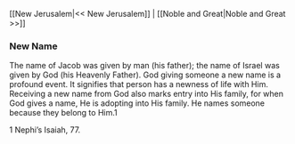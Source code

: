 [[New Jerusalem|<< New Jerusalem]]  |  [[Noble and Great|Noble and Great >>]]

### New Name
The name of Jacob was given by man (his father); the name of Israel was given by God (his Heavenly Father). God giving someone a new name is a profound event. It signifies that person has a newness of life with Him. Receiving a new name from God also marks entry into His family, for when God gives a name, He is adopting into His family. He names someone because they belong to Him.1



1
Nephi’s Isaiah, 77.